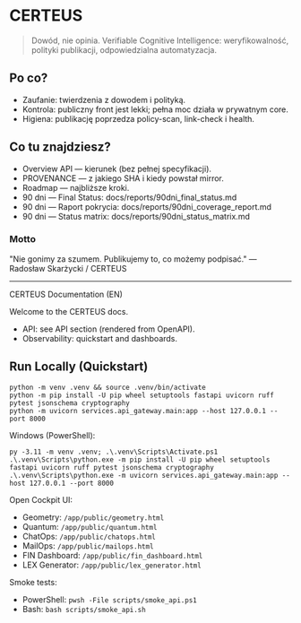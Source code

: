 # CERTEUS

> Dowód, nie opinia.
> Verifiable Cognitive Intelligence: weryfikowalność, polityki publikacji, odpowiedzialna automatyzacja.

## Po co?
- Zaufanie: twierdzenia z dowodem i polityką.
- Kontrola: publiczny front jest lekki; pełna moc działa w prywatnym core.
- Higiena: publikację poprzedza policy-scan, link-check i health.

## Co tu znajdziesz?
- Overview API — kierunek (bez pełnej specyfikacji).
- PROVENANCE — z jakiego SHA i kiedy powstał mirror.
- Roadmap — najbliższe kroki.
- 90 dni — Final Status: docs/reports/90dni_final_status.md
- 90 dni — Raport pokrycia: docs/reports/90dni_coverage_report.md
- 90 dni — Status matrix: docs/reports/90dni_status_matrix.md

### Motto
"Nie gonimy za szumem. Publikujemy to, co możemy podpisać." — Radosław Skarżycki / CERTEUS

---

CERTEUS Documentation (EN)

Welcome to the CERTEUS docs.

- API: see API section (rendered from OpenAPI).
- Observability: quickstart and dashboards.

## Run Locally (Quickstart)

```
python -m venv .venv && source .venv/bin/activate
python -m pip install -U pip wheel setuptools fastapi uvicorn ruff pytest jsonschema cryptography
python -m uvicorn services.api_gateway.main:app --host 127.0.0.1 --port 8000
```

Windows (PowerShell):

```
py -3.11 -m venv .venv; .\.venv\Scripts\Activate.ps1
.\.venv\Scripts\python.exe -m pip install -U pip wheel setuptools fastapi uvicorn ruff pytest jsonschema cryptography
.\.venv\Scripts\python.exe -m uvicorn services.api_gateway.main:app --host 127.0.0.1 --port 8000
```

Open Cockpit UI:

- Geometry: `/app/public/geometry.html`
- Quantum: `/app/public/quantum.html`
 - ChatOps: `/app/public/chatops.html`
 - MailOps: `/app/public/mailops.html`
 - FIN Dashboard: `/app/public/fin_dashboard.html`
 - LEX Generator: `/app/public/lex_generator.html`

Smoke tests:

- PowerShell: `pwsh -File scripts/smoke_api.ps1`
- Bash: `bash scripts/smoke_api.sh`
